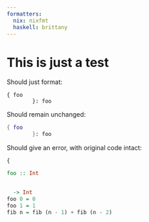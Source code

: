 ```yaml
---
formatters:
  nix: nixfmt
  haskell: brittany
---
```


# This is just a test

Should just format:

```{.nix}
{ foo
        }: foo
```

Should remain unchanged:

```{.nix .no-format}
{ foo
        }: foo
```

Should give an error, with original code intact:

```{.nix}
{
```

```haskell
foo :: Int


  -> Int
foo 0 = 0
foo 1 = 1
fib n = fib (n - 1) + fib (n - 2)
```
